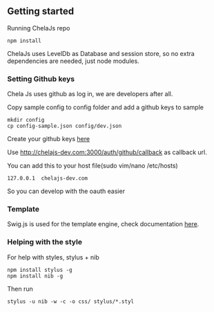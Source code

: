 ## Getting started

Running ChelaJs repo

    npm install

ChelaJs uses LevelDb as Database and session store, so no extra dependencies are needed, just node modules.

### Setting Github keys

Chela Js uses github as log in, we are developers after all.

Copy sample config to config folder and add a github keys to sample

	mkdir config
	cp config-sample.json config/dev.json

Create your github keys [here](https://github.com/settings/applications/new)

Use http://chelajs-dev.com:3000/auth/github/callback as callback url.

You can add this to your host file(sudo vim/nano /etc/hosts)

	127.0.0.1  chelajs-dev.com

So you can develop with the oauth easier

### Template

Swig.js is used for the template engine, check documentation [here](http://paularmstrong.github.io/swig/docs/).

### Helping with the style

For help with styles, stylus + nib

	npm install stylus -g
	npm install nib -g

Then run

	stylus -u nib -w -c -o css/ stylus/*.styl
